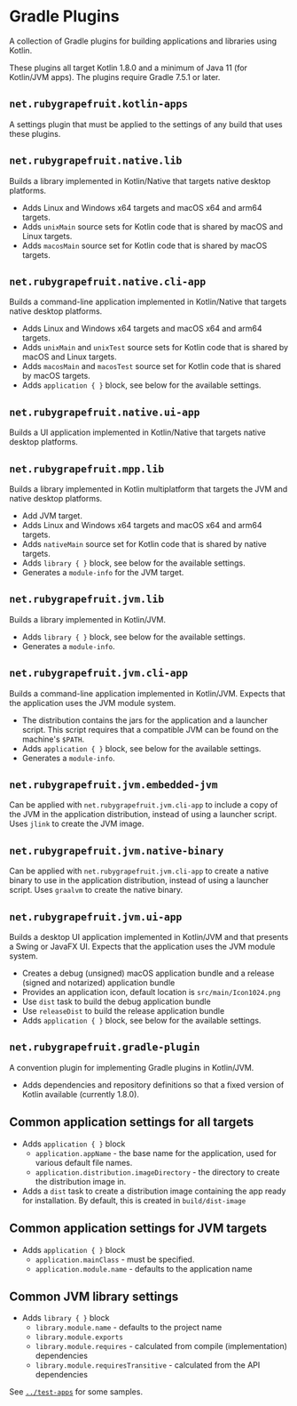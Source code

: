 # Gradle Plugins

A collection of Gradle plugins for building applications and libraries using Kotlin.

These plugins all target Kotlin 1.8.0 and a minimum of Java 11 (for Kotlin/JVM apps). The plugins require
Gradle 7.5.1 or later.

## `net.rubygrapefruit.kotlin-apps`

A settings plugin that must be applied to the settings of any build that uses these plugins.

## `net.rubygrapefruit.native.lib`

Builds a library implemented in Kotlin/Native that targets native desktop platforms.

- Adds Linux and Windows x64 targets and macOS x64 and arm64 targets.
- Adds `unixMain` source sets for Kotlin code that is shared by macOS and Linux targets.
- Adds `macosMain` source set for Kotlin code that is shared by macOS targets.

## `net.rubygrapefruit.native.cli-app`

Builds a command-line application implemented in Kotlin/Native that targets native desktop platforms.

- Adds Linux and Windows x64 targets and macOS x64 and arm64 targets.
- Adds `unixMain` and `unixTest` source sets for Kotlin code that is shared by macOS and Linux targets.
- Adds `macosMain` and `macosTest` source set for Kotlin code that is shared by macOS targets.
- Adds `application { }` block, see below for the available settings.

## `net.rubygrapefruit.native.ui-app`

Builds a UI application implemented in Kotlin/Native that targets native desktop platforms.

## `net.rubygrapefruit.mpp.lib`

Builds a library implemented in Kotlin multiplatform that targets the JVM and native desktop platforms.

- Add JVM target.
- Adds Linux and Windows x64 targets and macOS x64 and arm64 targets.
- Adds `nativeMain` source set for Kotlin code that is shared by native targets.
- Adds `library { }` block, see below for the available settings.
- Generates a `module-info` for the JVM target.

## `net.rubygrapefruit.jvm.lib`

Builds a library implemented in Kotlin/JVM.

- Adds `library { }` block, see below for the available settings.
- Generates a `module-info`.

## `net.rubygrapefruit.jvm.cli-app`

Builds a command-line application implemented in Kotlin/JVM.
Expects that the application uses the JVM module system.

- The distribution contains the jars for the application and a launcher script. 
  This script requires that a compatible JVM can be found on the machine's `$PATH`. 
- Adds `application { }` block, see below for the available settings.
- Generates a `module-info`.

## `net.rubygrapefruit.jvm.embedded-jvm`

Can be applied with `net.rubygrapefruit.jvm.cli-app` to include a copy of the JVM in the application distribution,
instead of using a launcher script. Uses `jlink` to create the JVM image.

## `net.rubygrapefruit.jvm.native-binary`

Can be applied with `net.rubygrapefruit.jvm.cli-app` to create a native binary to use in the application distribution,
instead of using a launcher script. Uses `graalvm` to create the native binary.

## `net.rubygrapefruit.jvm.ui-app`

Builds a desktop UI application implemented in Kotlin/JVM and that presents a Swing or JavaFX UI.
Expects that the application uses the JVM module system.

- Creates a debug (unsigned) macOS application bundle and a release (signed and notarized) application bundle
- Provides an application icon, default location is `src/main/Icon1024.png`
- Use `dist` task to build the debug application bundle
- Use `releaseDist` to build the release application bundle
- Adds `application { }` block, see below for the available settings.

## `net.rubygrapefruit.gradle-plugin`

A convention plugin for implementing Gradle plugins in Kotlin/JVM.

- Adds dependencies and repository definitions so that a fixed version of Kotlin available (currently 1.8.0).

## Common application settings for all targets

- Adds `application { }` block
  - `application.appName` - the base name for the application, used for various default file names.
  - `application.distribution.imageDirectory` - the directory to create the distribution image in.
- Adds a `dist` task to create a distribution image containing the app ready for installation.
  By default, this is created in `build/dist-image`

## Common application settings for JVM targets

- Adds `application { }` block
  - `application.mainClass` - must be specified.
  - `application.module.name` - defaults to the application name

## Common JVM library settings

- Adds `library { }` block
  - `library.module.name` - defaults to the project name 
  - `library.module.exports` 
  - `library.module.requires` - calculated from compile (implementation) dependencies 
  - `library.module.requiresTransitive` - calculated from the API dependencies

See [`../test-apps`](../test-apps/) for some samples.
